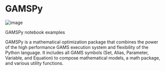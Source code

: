 # GAMSPy
![image](https://github.com/Aliarcher/GAMSPy/assets/53465519/4bd75589-7acd-4da5-b831-3dd00c7d4f21)

GAMSPy notebook examples

GAMSPy is a mathematical optimization package that combines the power of the high performance GAMS execution system and flexibility of the Python language. It includes all GAMS symbols (Set, Alias, Parameter, Variable, and Equation) to compose mathematical models, a math package, and various utility functions.
